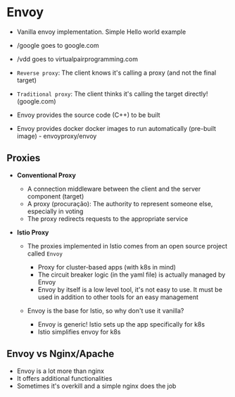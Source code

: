 # Envoy

- Vanilla envoy implementation. Simple Hello world example
- /google goes to google.com
- /vdd goes to virtualpairprogramming.com

- `Reverse proxy`: The client knows it's calling a proxy (and not the final target)
- `Traditional proxy`: The client thinks it's calling the target directly! (google.com)

- Envoy provides the source code (C++) to be built
- Envoy provides docker docker images to run automatically (pre-built image) - envoyproxy/envoy

## Proxies

- **Conventional Proxy**

  - A connection middleware between the client and the server component (target)
  - A proxy (procuração): The authority to represent someone else, especially in voting
  - The proxy redirects requests to the appropriate service

- **Istio Proxy**

  - The proxies implemented in Istio comes from an open source project called `Envoy`

    - Proxy for cluster-based apps (with k8s in mind)
    - The circuit breaker logic (in the yaml file) is actually managed by Envoy
    - Envoy by itself is a low level tool, it's not easy to use. It must be used in addition to other tools for an easy management

  - Envoy is the base for Istio, so why don't use it vanilla?
    - Envoy is generic! Istio sets up the app specifically for k8s
    - Istio simplifies envoy for k8s

## Envoy vs Nginx/Apache

- Envoy is a lot more than nginx
- It offers additional functionalities
- Sometimes it's overkill and a simple nginx does the job
